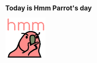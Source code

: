 <h2>Today is Hmm Parrot's day</h2><img src="https://raw.githubusercontent.com/jmhobbs/cultofthepartyparrot.com/master/parrots/hd/hmmparrot.gif" />
